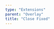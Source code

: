 ```yaml
---
type: "Extensions"
parent: "Overlay"
title: "Close Fixed"
---
```


<demo>
  <demovanilla src="inline/extensions/overlay/close-fixed">
  </demovanilla>
</demo>
